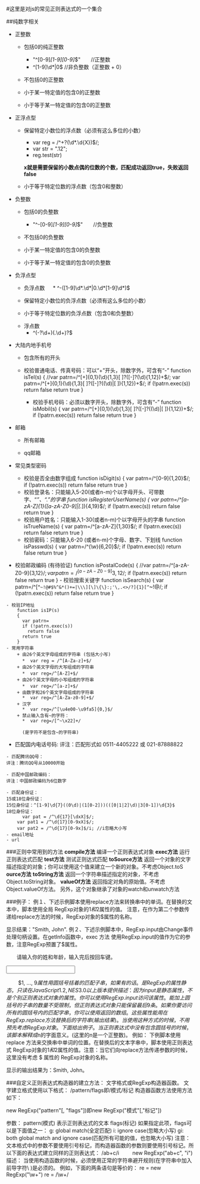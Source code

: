 #这里是对js的常见正则表达式的一个集合

##纯数字相关

  - 正整数
  
      + 包括0的纯正整数
        *  "^[0-9]*[1-9][0-9]*$"　　//正整数 
        *   ^[1-9]\d*|0$ //非负整数（正整数 + 0） 
      + 不包括0的正整数
      
      + 小于某一特定值的包含0的正整数
      
      + 小于等于某一特定值的包含0的正整数
      
  - 正浮点型
  
      + 保留特定小数位的浮点数（必须有这么多位的小数）
       
        *  var reg = /^\+?(\d*\.\d{X})$/;
        *  var str = ".12";
        *  reg.test(str)
        
        **x就是需要保留的小数点偶的位数的个数，匹配成功返回true，失败返回false**
        
      + 小于等于特定位数的浮点数（包含0和整数）
  
  - 负整数

      + 包括0的负整数
         *  "^-[0-9]*[1-9][0-9]*$"　　//负整数 
      + 不包括0的负整数

      + 小于某一特定值的包含0的负整数

      + 小于等于某一特定值的包含0的负整数

  - 负浮点型
  
       +   负浮点数
       　 *   ^-([1-9]\d*\.\d*|0\.\d*[1-9]\d*)$ 
       + 保留特定小数位的负浮点数（必须有这么多位的小数）
      
       + 小于等于特定位数的负浮点数（包含0和负整数）
    - 浮点数    
      *  ^(-?\d+)(\.\d+)?$
  - 大陆内地手机号

      + 包含所有的开头

      + 校验普通电话、传真号码：可以“+”开头，除数字外，可含有“-” 
        function isTel(s) 
        { 
        //var patrn=/^[+]{0,1}(\d){1,3}[ ]?([-]?(\d){1,12})+$/; 
        var patrn=/^[+]{0,1}(\d){1,3}[ ]?([-]?((\d)|[ ]){1,12})+$/; 
        if (!patrn.exec(s)) return false 
        return true 
        }
        + 校验手机号码：必须以数字开头，除数字外，可含有“-” 
        function isMobil(s) 
        { 
        var patrn=/^[+]{0,1}(\d){1,3}[ ]?([-]?((\d)|[ ]){1,12})+$/; 
        if (!patrn.exec(s)) return false 
        return true 
        }
       
   - 邮箱
     
       + 所有邮箱
        
       + qq邮箱
     
   - 常见类型密码
      
     + 校验是否全由数字组成 
      function isDigit(s) 
      { 
        var patrn=/^[0-9]{1,20}$/; 
        if (!patrn.exec(s)) 
          return false 
        return true 
      }
      + 校验登录名：只能输入5-20(或者n-m)个以字母开头、可带数字、“_”、“.”的字串 
      function isRegisterUserName(s) 
      { 
        var patrn=/^[a-zA-Z]{1}([a-zA-Z0-9]|[._]){4,19}$/; 
        if (!patrn.exec(s)) 
          return false 
        return true 
      }
      + 校验用户姓名：只能输入1-30(或者n-m)个以字母开头的字串 
      function isTrueName(s) 
      { 
        var patrn=/^[a-zA-Z]{1,30}$/; 
        if (!patrn.exec(s)) 
          return false 
        return true 
      }
      + 校验密码：只能输入6-20 (或者n-m)个字母、数字、下划线 
      function isPasswd(s) 
      { 
        var patrn=/^(\w){6,20}$/; 
        if (!patrn.exec(s)) 
          return false 
        return true 
      }

   - 校验邮政编码 (有待验证)
       function isPostalCode(s) 
        { 
          //var patrn=/^[a-zA-Z0-9]{3,12}$/; 
          var patrn=/^[a-zA-Z0-9 ]{3,12}$/; 
          if (!patrn.exec(s)) 
            return false 
          return true 
        }
    - 校验搜索关键字 
        function isSearch(s) 
        { 
          var patrn=/^[^`~!@#$%^&*()+=|\\\][\]\{\}:;'\,.<>/?]{1}[^`~!@$%^&()+=|\\\][\]\{\}:;'\,.<>?]{0,19}$/;
          if (!patrn.exec(s)) 
            return false 
          return true 
        }

    - 校验IP地址
        function isIP(s) 
        { 
          var patrn= 
          if (!patrn.exec(s)) 
            return false 
          return true 
        } 
    - 常用字符串
        + 由26个英文字母组成的字符串 (包括大小写)
          *  var reg = /^[A-Za-z]+$/　　
        + 由26个英文字母的大写组成的字符串 
          *  var reg=/^[A-Z]+$/　　
        + 由26个英文字母的小写组成的字符串
          *  var reg=/^[a-z]+$/　　 
        + 由数字和26个英文字母组成的字符串
          *  var reg=/^[A-Za-z0-9]+$/
        + 汉字
          *  var reg=/^[\u4e00-\u9fa5]{0,}$/   
        + 禁止输入含有~的字符：
          *  var reg=/[^~\x22]+/ 

          (是字符不是包含~的字符串)

   - 匹配国内电话号码:
    评注：匹配形式如 0511-4405222 或 021-87888822

    - 匹配腾讯QQ号：
    评注：腾讯QQ号从10000开始

    - 匹配中国邮政编码：
    评注：中国邮政编码为6位数字

    - 匹配身份证：
    15或18位身份证：
    15位身份证：^[1-9]\d{7}((0\d)|(1[0-2]))(([0|1|2]\d)|3[0-1])\d{3}$
    18位身份证：
          var pat = /^\d{17}[\dxX]$/;
        var pat1 = /^\d{17}[0-9xX]$/;
        var pat2 = /^\d{17}[0-9x]$/i; //i忽略大小写
    - email地址 
    - url 
    
###正则中常用到的方法 
**compile方法**
编译一个正则表达式对象
**exec方法**
运行正则表达式匹配
**test方法**
测试正则达式匹配
**toSource方法** 
返回一个对象的文字描述指定的对象；你可以使用这个值来建立一个新的对象。不考虑Object.toS 
**ource方法**
**toString方法** 
返回一个字符串描述指定的对象，不考虑Object.toString对象。
**valueOf方法**
返回指定对角的原始值。不考虑Object.valueOf方法。
另外，这个对象继承了对象的watch和unwatch方法
      
      
###例子： 
例１、下述示例脚本使用replace方法来转换串中的单词。在替换的文本中，脚本使用全局 RegExp对象的$1和$2属性的值。
注意，在作为第二个参数传递给replace方法的时候，RegExp对象的$属性的名称。 
<SCRIPT LANGUAGE="JavaScript1.2"> 
re = /(\w+)\s(\w+)/; 
str = "John Smith"; 
newstr=str.replace(re,"$2, $1"); 
document.write(newstr) 
</SCRIPT>
显示结果："Smith, John".
例２、下述示例脚本中，RegExp.input由Change事件处理句柄设置。在getInfo函数中，exec 方法 
使用RegExp.input的值作为它的参数，注意RegExp预置了$属性。

<SCRIPT LANGUAGE="JavaScript1.2"> 
function getInfo(abc) 
{ 
re = /(\w+)\s(\d+)/; 
re.exec(abc.value); 
window.alert(RegExp.$1 + ", your age is " + RegExp.$2); 
} 
</SCRIPT>
　　请输入你的姓和年龄，输入完后按回车键。 
　　 <FORM><INPUT TYPE="TEXT" NAME="NameAge" onChange="getInfo(this);"></FORM> 
　　 </HTML>
$1, ..., $9属性 
用圆括号括着的匹配子串，如果有的话。 
是RegExp的属性 
静态，只读
在JavaScript 1.2, NES 3.0以上版本提供 
描述：因为input是静态属性，不是个别正则表达式对象的属性。你可以使用RegExp.input 访问该属性。
能加上圆括号的子串的数量不受限制，但正则表达式对象只能保留最后9 条。如果你要访问所有的圆括号内的匹配字串，你可以使用返回的数组。
这些属性能用在RegExp.replace方法替换后的字符串(输出结果)。当使用这种方式的时候，不用预 先考虑RegExp对象。
下面给出例子。当正则表达式中没有包含圆括号的时候，该脚本解释成$n的字面意义。(这里的n是一个正整数)。
例如： 
下例脚本使用replace 方法来交换串中单词的位置。在替换后的文本字串中，脚本使用正则表达式 
RegExp对象的$1和$2属性的值。注意：当它们向replace方法传递参数的时候，这里没有考虑 $ 属性的 
RegExp对象的名称。 
<SCRIPT LANGUAGE="JavaScript1.2"> 
re = /(\w+)\s(\w+)/; 
str = "John Smith"; 
newstr=str.replace(re,"$2, $1"); 
document.write(newstr) 
</SCRIPT> 
显示的输出结果为：Smith, John。
            
###自定义正则表达式构造器的建立方法： 
文字格式或RegExp构造器函数。 
文字建立格式使用以下格式： 
/pattern/flags即/模式/标记
构造器函数方法使用方法如下： 

new RegExp("pattern"[, "flags"])即new RegExp("模式"[,"标记"])

参数： 
pattern(模式) 
表示正则表达式的文本
flags(标记) 
如果指定此项，flags可以是下面值之一： 
g: global match(全定匹配) 
i: ignore case(忽略大小写) 
gi: both global match and ignore case(匹配所有可能的值，也忽略大小写)
注意：文本格式中的参数不要使用引号标记，而构造器函数的参数则要使用引号标记。所以下面的表达式建立同样的正则表达式： 
/ab+c/i 
　　 new RegExp("ab+c", "i")
描述： 
当使用构造函数的时候，必须使用正常的字符串避开规则(在字符串中加入前导字符\ )是必须的。 
例如，下面的两条语句是等价的： 
re = new RegExp("\\w+") 
re = /\w+/
